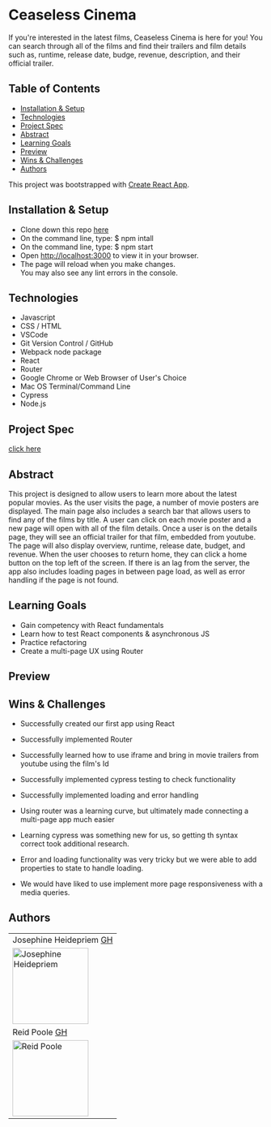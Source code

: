 # Ceaseless Cinema

If you're interested in the latest films, Ceaseless Cinema is here for you! You can search through all of the films and find their trailers and film details such as, runtime, release date, budge, revenue, description, and their official trailer. 

## Table of Contents
  - [Installation & Setup](#setup)
  - [Technologies](#technologies)
  - [Project Spec](#project-spec)
  - [Abstract](#abstract)
  - [Learning Goals](#learning-goals)
  - [Preview](#preview)
  - [Wins & Challenges](#wins-and-challenges)
  - [Authors](#Authors)

This project was bootstrapped with [Create React App](https://github.com/facebook/create-react-app).

## Installation & Setup

- Clone down this repo [here](https://github.com/rpoole444/rancidTomatillos)
- On the command line, type: $ npm intall
- On the command line, type: $ npm start
- Open [http://localhost:3000](http://localhost:3000) to view it in your browser.
- The page will reload when you make changes.\
You may also see any lint errors in the console.
## Technologies
  - Javascript
  - CSS / HTML
  - VSCode
  - Git Version Control / GitHub
  - Webpack node package
  - React 
  - Router
  - Google Chrome or Web Browser of User's Choice
  - Mac OS Terminal/Command Line
  - Cypress
  - Node.js 
## Project Spec
[click here](https://frontend.turing.edu/projects/module-3/rancid-tomatillos-v3.html)

## Abstract 

This project is designed to allow users to learn more about the latest popular movies. As the user visits the page, a number of movie posters are displayed. The main page also includes a search bar that allows users to find any of the films by title. A user can click on each movie poster and a new page will open with all of the film details. Once a user is on the details page, they will see an official trailer for that film, embedded from youtube. The page will also display overview, runtime, release date, budget, and revenue. When the user chooses to return home, they can click a home button on the top left of the screen. If there is an lag from the server, the app also includes loading pages in between page load, as well as error handling if the page is not found. 

## Learning Goals

- Gain competency with React fundamentals
- Learn how to test React components & asynchronous JS
- Practice refactoring
- Create a multi-page UX using Router

## Preview 


## Wins & Challenges

- Successfully created our first app using React
- Successfully implemented Router
- Successfully learned how to use iframe and bring in movie trailers from youtube using the film's Id
- Successfully implemented cypress testing to check functionality
- Successfully implemented loading and error handling 

- Using router was a learning curve, but ultimately made connecting a multi-page app much easier 
- Learning cypress was something new for us, so getting th syntax correct took additional research. 
- Error and loading functionality was very tricky but we were able to add properties to state to handle loading. 
- We would have liked to use implement more page responsiveness with a media queries. 

## Authors

<table>
    <tr>
      <td> Josephine Heidepriem <a href="https://github.com/jheidepriem">GH</td>
    </tr>
<td><img src="https://avatars.githubusercontent.com/u/108428451?v=4" alt="Josephine Heidepriem"
 width="150" height="auto" /></td>

   <tr>
      <td> Reid Poole <a href="https://github.com/rpoole444">GH</td>
    </tr>
 <td><img src="https://avatars.githubusercontent.com/u/111818942?v=4" alt="Reid Poole"
 width="150" height="auto" /></td>
</table>
  










